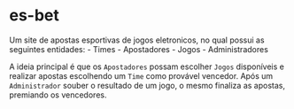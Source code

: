 # es-bet

Um site de apostas esportivas de jogos eletronicos, no qual possui as seguintes entidades:
    - Times
    - Apostadores
    - Jogos
    - Administradores

A ideia principal é que os `Apostadores` possam escolher `Jogos` disponíveis e realizar apostas escolhendo um `Time` como provável vencedor. Após um `Administrador` souber o resultado de um jogo, o mesmo finaliza as apostas, premiando os vencedores.